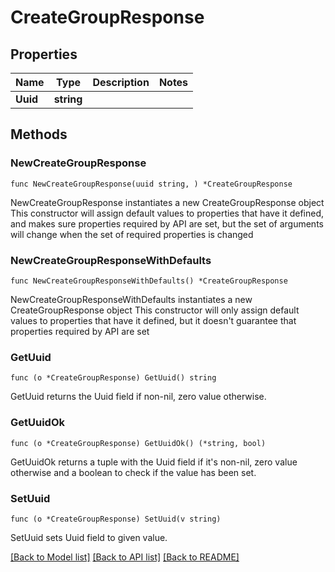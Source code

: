 # CreateGroupResponse

## Properties

Name | Type | Description | Notes
------------ | ------------- | ------------- | -------------
**Uuid** | **string** |  | 

## Methods

### NewCreateGroupResponse

`func NewCreateGroupResponse(uuid string, ) *CreateGroupResponse`

NewCreateGroupResponse instantiates a new CreateGroupResponse object
This constructor will assign default values to properties that have it defined,
and makes sure properties required by API are set, but the set of arguments
will change when the set of required properties is changed

### NewCreateGroupResponseWithDefaults

`func NewCreateGroupResponseWithDefaults() *CreateGroupResponse`

NewCreateGroupResponseWithDefaults instantiates a new CreateGroupResponse object
This constructor will only assign default values to properties that have it defined,
but it doesn't guarantee that properties required by API are set

### GetUuid

`func (o *CreateGroupResponse) GetUuid() string`

GetUuid returns the Uuid field if non-nil, zero value otherwise.

### GetUuidOk

`func (o *CreateGroupResponse) GetUuidOk() (*string, bool)`

GetUuidOk returns a tuple with the Uuid field if it's non-nil, zero value otherwise
and a boolean to check if the value has been set.

### SetUuid

`func (o *CreateGroupResponse) SetUuid(v string)`

SetUuid sets Uuid field to given value.



[[Back to Model list]](../README.md#documentation-for-models) [[Back to API list]](../README.md#documentation-for-api-endpoints) [[Back to README]](../README.md)


